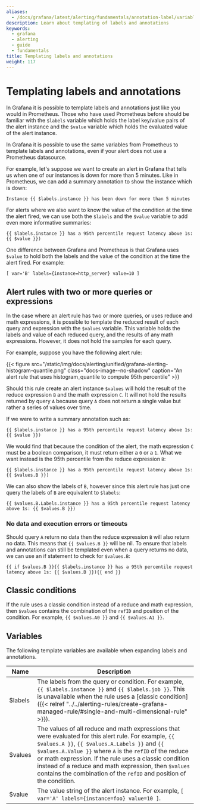 ```yaml
---
aliases:
  - /docs/grafana/latest/alerting/fundamentals/annotation-label/variables-label-annotation/
description: Learn about templating of labels and annotations
keywords:
  - grafana
  - alerting
  - guide
  - fundamentals
title: Templating labels and annotations
weight: 117
---
```


# Templating labels and annotations

In Grafana it is possible to template labels and annotations just like you would in Prometheus. Those who have used Prometheus before should be familiar with the `$labels` variable which holds the label key/value pairs of the alert instance and the `$value` variable which holds the evaluated value of the alert instance.

In Grafana it is possible to use the same variables from Prometheus to template labels and annotations, even if your alert does not use a Prometheus datasource.

For example, let's suppose we want to create an alert in Grafana that tells us when one of our instances is down for more than 5 minutes. Like in Prometheus, we can add a summary annotation to show the instance which is down:

```
Instance {{ $labels.instance }} has been down for more than 5 minutes
```

For alerts where we also want to know the value of the condition at the time the alert fired, we can use both the
`$labels` and the `$value` variable to add even more informative summaries:

```
{{ $labels.instance }} has a 95th percentile request latency above 1s: {{ $value }})
```

One difference between Grafana and Prometheus is that Grafana uses `$value` to hold both the labels and the value
of the condition at the time the alert fired. For example:

```
[ var='B' labels={instance=http_server} value=10 ]
```

## Alert rules with two or more queries or expressions

In the case where an alert rule has two or more queries, or uses reduce and math expressions, it is possible to template the reduced result of each query and expression with the `$values` variable. This variable holds the labels and value of each reduced query, and the results of any math expressions. However, it does not hold the samples for each query.

For example, suppose you have the following alert rule:

{{< figure src="/static/img/docs/alerting/unified/grafana-alerting-histogram-quantile.png" class="docs-image--no-shadow" caption="An alert rule that uses histogram_quantile to compute 95th percentile" >}}

Should this rule create an alert instance `$values` will hold the result of the reduce expression `B` and the math expression `C`. It will not hold the results returned by query `A` because query `A` does not return a single value but rather a series of values over time.

If we were to write a summary annotation such as:

```
{{ $labels.instance }} has a 95th percentile request latency above 1s: {{ $value }})
```

We would find that because the condition of the alert, the math expression `C` must be a boolean comparison, it must return either a `0` or a `1`. What we want instead is the 95th percentile from the reduce expression `B`:

```
{{ $labels.instance }} has a 95th percentile request latency above 1s: {{ $values.B }})
```

We can also show the labels of `B`, however since this alert rule has just one query the labels of `B` are equivalent to `$labels`:

```
{{ $values.B.Labels.instance }} has a 95th percentile request latency above 1s: {{ $values.B }})
```

### No data and execution errors or timeouts

Should query `A` return no data then the reduce expression `B` will also return no data. This means that
`{{ $values.B }}` will be nil. To ensure that labels and annotations can still be templated even when a query returns no data, we can use an if statement to check for `$values.B`:

```
{{ if $values.B }}{{ $labels.instance }} has a 95th percentile request latency above 1s: {{ $values.B }}){{ end }}
```

## Classic conditions

If the rule uses a classic condition instead of a reduce and math expression, then `$values` contains the combination of the `refID` and position of the condition. For example, `{{ $values.A0 }}` and `{{ $values.A1 }}`.

## Variables

The following template variables are available when expanding labels and annotations.

| Name    | Description                                                                                                                                                                                                                                                                                                                                                                                                |
| ------- | ---------------------------------------------------------------------------------------------------------------------------------------------------------------------------------------------------------------------------------------------------------------------------------------------------------------------------------------------------------------------------------------------------------- |
| $labels | The labels from the query or condition. For example, `{{ $labels.instance }}` and `{{ $labels.job }}`. This is unavailable when the rule uses a [classic condition]({{< relref "../../alerting-rules/create-grafana-managed-rule/#single-and-multi-dimensional-rule" >}}).                                                                                                                                 |
| $values | The values of all reduce and math expressions that were evaluated for this alert rule. For example, `{{ $values.A }}`, `{{ $values.A.Labels }}` and `{{ $values.A.Value }}` where `A` is the `refID` of the reduce or math expression. If the rule uses a classic condition instead of a reduce and math expression, then `$values` contains the combination of the `refID` and position of the condition. |
| $value  | The value string of the alert instance. For example, `[ var='A' labels={instance=foo} value=10 ]`.                                                                                                                                                                                                                                                                                                         |
